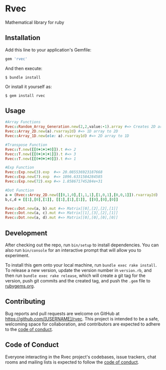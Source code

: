 # Rvec

Mathematical library for ruby

## Installation

Add this line to your application's Gemfile:

```ruby
gem 'rvec'
```

And then execute:

    $ bundle install

Or install it yourself as:

    $ gem install rvec

## Usage

```ruby
#Array Functions
Rvec::Random_Array_Generation.new(2,2,value:-1).array #=> Creates 2D array by given size and value
Rvec::Array_2D.new(a).rvarray2d) #=> 1D array to 2D
Rvec::Array_1D.new(ele: a).rvarray1d) #=> 2D array to 1D

#Transpose Function
Rvec::T.new([[0+1+1+0]]).t #=> 2
Rvec::T.new([[0+1+1+1]]).t #=> 3
Rvec::T.new([[0+0+1+0]]).t #=> 1

#Exp Function
Rvec::Exp.new(3).exp  #=> 20.085536923187668
Rvec::Exp.new(7).exp  #=> 1096.6331584284585
Rvec::Exp.new(72).exp #=> 1.858671745284e+31

#Dot Function
a = (Rvec::Array_2D.new([[0,1,0],[1,1,1],[1,0,1],[0,0,1]]).rvarray2d)
b,c,d = [[1],[0],[1]], [[1],[1],[1]], [[0],[0],[0]]

Rvec::Dot.new(a, b).mut #=> Matrix[[0],[2],[2],[1]]
Rvec::Dot.new(a, c).mut #=> Matrix[[1],[3],[2],[1]]
Rvec::Dot.new(a, d).mut #=> Matrix[[0],[0],[0],[0]]
```

## Development

After checking out the repo, run `bin/setup` to install dependencies. You can also run `bin/console` for an interactive prompt that will allow you to experiment.

To install this gem onto your local machine, run `bundle exec rake install`. To release a new version, update the version number in `version.rb`, and then run `bundle exec rake release`, which will create a git tag for the version, push git commits and the created tag, and push the `.gem` file to [rubygems.org](https://rubygems.org).

## Contributing

Bug reports and pull requests are welcome on GitHub at https://github.com/[USERNAME]/rvec. This project is intended to be a safe, welcoming space for collaboration, and contributors are expected to adhere to the [code of conduct](https://github.com/Answerious/Rvec/blob/master/CODE_OF_CONDUCT.md).

## Code of Conduct

Everyone interacting in the Rvec project's codebases, issue trackers, chat rooms and mailing lists is expected to follow the [code of conduct](https://github.com/Answerious/Rvec/blob/master/CODE_OF_CONDUCT.md).
